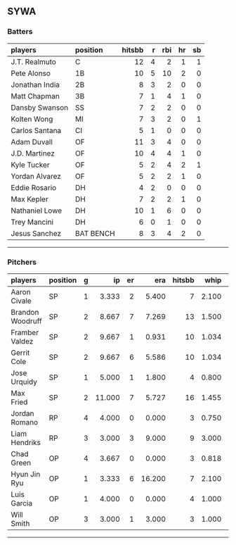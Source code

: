 ## SYWA

### Batters

 |players        |position  | hitsbb|  r| rbi| hr| sb| 
|:--------------|:---------|------:|--:|---:|--:|--:| 
|J.T. Realmuto  |C         |     12|  4|   2|  1|  1| 
|Pete Alonso    |1B        |     10|  5|  10|  2|  0| 
|Jonathan India |2B        |      8|  3|   2|  0|  0| 
|Matt Chapman   |3B        |      7|  1|   4|  1|  0| 
|Dansby Swanson |SS        |      7|  2|   2|  0|  0| 
|Kolten Wong    |MI        |      7|  3|   2|  0|  1| 
|Carlos Santana |CI        |      5|  1|   0|  0|  0| 
|Adam Duvall    |OF        |     11|  3|   4|  0|  0| 
|J.D. Martinez  |OF        |     10|  4|   4|  1|  0| 
|Kyle Tucker    |OF        |      5|  2|   4|  2|  1| 
|Yordan Alvarez |OF        |      5|  2|   2|  1|  0| 
|Eddie Rosario  |DH        |      4|  2|   0|  0|  0| 
|Max Kepler     |DH        |      7|  2|   2|  1|  0| 
|Nathaniel Lowe |DH        |     10|  1|   6|  0|  0| 
|Trey Mancini   |DH        |      6|  0|   1|  0|  0| 
|Jesus Sanchez  |BAT BENCH |      8|  3|   4|  2|  0| 

* * *

### Pitchers

 
|players          |position |  g|     ip| er|    era| hitsbb|  whip| so|  w| sv| 
|:----------------|:--------|--:|------:|--:|------:|------:|-----:|--:|--:|--:| 
|Aaron Civale     |SP       |  1|  3.333|  2|  5.400|      7| 2.100|  3|  0|  0| 
|Brandon Woodruff |SP       |  2|  8.667|  7|  7.269|     13| 1.500|  4|  1|  0| 
|Framber Valdez   |SP       |  2|  9.667|  1|  0.931|     10| 1.034|  9|  1|  0| 
|Gerrit Cole      |SP       |  2|  9.667|  6|  5.586|     10| 1.034|  9|  0|  0| 
|Jose Urquidy     |SP       |  1|  5.000|  1|  1.800|      4| 0.800|  2|  1|  0| 
|Max Fried        |SP       |  2| 11.000|  7|  5.727|     16| 1.455|  9|  0|  0| 
|Jordan Romano    |RP       |  4|  4.000|  0|  0.000|      3| 0.750|  4|  0|  4| 
|Liam Hendriks    |RP       |  3|  3.000|  3|  9.000|      9| 3.000|  7|  0|  2| 
|Chad Green       |OP       |  4|  3.667|  0|  0.000|      3| 0.818|  1|  0|  0| 
|Hyun Jin Ryu     |OP       |  1|  3.333|  6| 16.200|      7| 2.100|  4|  0|  0| 
|Luis Garcia      |OP       |  1|  4.000|  0|  0.000|      4| 1.000|  1|  0|  0| 
|Will Smith       |OP       |  3|  3.000|  1|  3.000|      3| 1.000|  2|  0|  1| 


* * *


